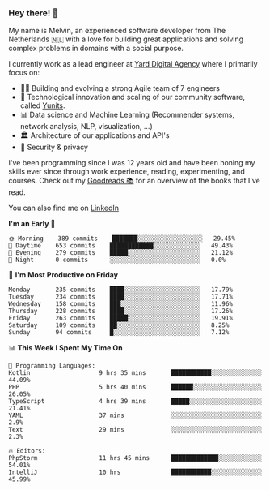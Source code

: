 ### Hey there! 👋

My name is Melvin, an experienced software developer from The Netherlands 🇳🇱 with a love for building great applications and solving complex problems in domains with a social purpose. 

I currently work as a lead engineer at [Yard Digital Agency](https://github.com/yardinternet) where I primarily focus on:

* 👏🏼 Building and evolving a strong Agile team of 7 engineers
* 🚀 Technological innovation and scaling of our community software, called [Yunits](https://www.yunits.com/).
* 📊 Data science and Machine Learning (Recommender systems, network analysis, NLP, visualization, ...)
* 🏛 Architecture of our applications and API's
* 🔐 Security & privacy

I've been programming since I was 12 years old and have been honing my skills ever since through work experience, reading, experimenting, and courses.
Check out my [Goodreads 📚](https://goodreads.com/melvinkoopmans) for an overview of the books that I've read. 

You can also find me on [LinkedIn](https://www.linkedin.com/in/melvinkoopmans)

<!--START_SECTION:waka-->
**I'm an Early 🐤** 

```text
🌞 Morning    389 commits    ███████░░░░░░░░░░░░░░░░░░   29.45% 
🌆 Daytime    653 commits    ████████████░░░░░░░░░░░░░   49.43% 
🌃 Evening    279 commits    █████░░░░░░░░░░░░░░░░░░░░   21.12% 
🌙 Night      0 commits      ░░░░░░░░░░░░░░░░░░░░░░░░░   0.0%

```
📅 **I'm Most Productive on Friday** 

```text
Monday       235 commits    ████░░░░░░░░░░░░░░░░░░░░░   17.79% 
Tuesday      234 commits    ████░░░░░░░░░░░░░░░░░░░░░   17.71% 
Wednesday    158 commits    ███░░░░░░░░░░░░░░░░░░░░░░   11.96% 
Thursday     228 commits    ████░░░░░░░░░░░░░░░░░░░░░   17.26% 
Friday       263 commits    █████░░░░░░░░░░░░░░░░░░░░   19.91% 
Saturday     109 commits    ██░░░░░░░░░░░░░░░░░░░░░░░   8.25% 
Sunday       94 commits     █░░░░░░░░░░░░░░░░░░░░░░░░   7.12%

```


📊 **This Week I Spent My Time On** 

```text
💬 Programming Languages: 
Kotlin                   9 hrs 35 mins       ███████████░░░░░░░░░░░░░░   44.09% 
PHP                      5 hrs 40 mins       ██████░░░░░░░░░░░░░░░░░░░   26.05% 
TypeScript               4 hrs 39 mins       █████░░░░░░░░░░░░░░░░░░░░   21.41% 
YAML                     37 mins             ░░░░░░░░░░░░░░░░░░░░░░░░░   2.9% 
Text                     29 mins             ░░░░░░░░░░░░░░░░░░░░░░░░░   2.3%

🔥 Editors: 
PhpStorm                 11 hrs 45 mins      █████████████░░░░░░░░░░░░   54.01% 
IntelliJ                 10 hrs              ███████████░░░░░░░░░░░░░░   45.99%

```


<!--END_SECTION:waka-->
